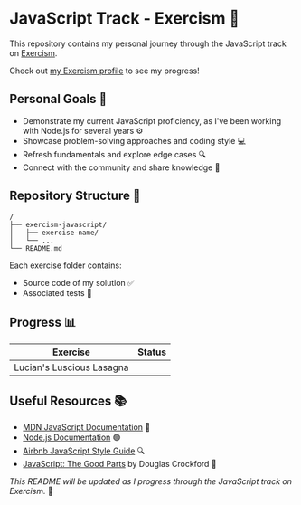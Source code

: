 # JavaScript Track - Exercism 🚀

This repository contains my personal journey through the JavaScript track on [Exercism](https://exercism.org/tracks/javascript).

Check out [my Exercism profile](https://exercism.org/profiles/HugoLorent) to see my progress!

## Personal Goals 🎯

- Demonstrate my current JavaScript proficiency, as I've been working with Node.js for several years ⚙️
- Showcase problem-solving approaches and coding style 💻
- Refresh fundamentals and explore edge cases 🔍
- Connect with the community and share knowledge 🤝

## Repository Structure 📁

```
/
├── exercism-javascript/
│   ├── exercise-name/
│   └── ...
└── README.md
```

Each exercise folder contains:
- Source code of my solution ✅
- Associated tests 🧪

## Progress 📊

| Exercise | Status |
|----------|--------|
| Lucian's Luscious Lasagna | |

## Useful Resources 📚

- [MDN JavaScript Documentation](https://developer.mozilla.org/en-US/docs/Web/JavaScript) 📖
- [Node.js Documentation](https://nodejs.org/en/docs/) 🟢
- [Airbnb JavaScript Style Guide](https://github.com/airbnb/javascript) 🔍
- [JavaScript: The Good Parts](http://shop.oreilly.com/product/9780596517748.do) by Douglas Crockford 📕

*This README will be updated as I progress through the JavaScript track on Exercism.* 🔄
